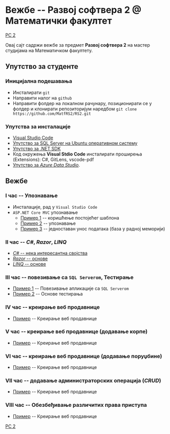 # Вежбе -- Развој софтвера 2 @ Математички факултет

[РС 2](../README.md)

Овај сајт садржи вежбе за предмет **Развој софтвера 2** на мастер студијама на Математичком факултету.

## Упутство за студенте

### Иницијална подешавања

* Инсталирати `git`
* Направити налог на `github`
* Направити фолдер на локалном рачунару, позиционирати се у фолдер и клонирати репозиторијум наредбом ```git clone https://github.com/MatfRS2/RS2.git```

### Упутства за инсталације

* [Visual Studio Code](https://code.visualstudio.com/Download?wt.mc_id=DotNet_Home)
* [Упутство за SQL Server на Ubuntu оперативном систему](http://www.maxtblog.com/2018/07/installing-ms-sql-server-in-ubuntu-18-04/)
* [Упутство за .NET SDK](https://www.microsoft.com/net/learn/get-started-with-dotnet-tutorial)
* Код окружења **Visual Stdio Code** инсталирати проширења (Extensions): C#, GitLens, vscode-pdf
* [Упутство за _Azure Data Studio_](https://azure.microsoft.com/en-us/updates/azure-data-studio-is-now-available/).

## Вежбе

### **I час** -- Упознавање

* Инсталације, рад у `Visual Studio Code`
* `ASP.NET Core MVC` упознавање
  * [Пример 1](./01_cas/primer1/README.md) -- коришћење постојећег шаблона
  * [Пример 2](./01_cas/primer2/README.md) -- упознавање
  * [Пример 3](./01_cas/primer4/README.md) -- једноставан унос података (база у радној меморији)

### **II час** -- _C#_, _Razor_, _LINQ_

* [_C#_ -- нека интересантна својства](./02_cas/csharpPrimeri/README.md) 
* [_Razor_ -- основе](./02_cas/razorPrimeri/README.md)
* [_LINQ_ -- основе](./02_cas/linqPrimeri/README.md)

### **III час** -- повезивање са `SQL Serverom`, Тестирање

* [Пример 1](./03_cas/primer4/README.md) -- Повезивање апликације са `SQL Serverom`
* [Пример 2](./03_cas/UnitTesting/README.md) -- Основе тестирања

### **IV час** -- креирање веб продавнице

* [Пример](./04_cas/README.md) -- Креирање веб продавнице

### **V час** -- креирање веб продавнице (додавање корпе)

* [Пример](./05_cas/README.md) -- Креирање веб продавнице

### **VI час** -- креирање веб продавнице (додавање поруџбине)

* [Пример](./06_cas/README.md) -- Креирање веб продавнице

### **VII час** -- додавање администраторских операција (_CRUD_)

* [Пример](./07_cas/README.md) -- Креирање веб продавнице

### **VIII час** -- Обезбеђивање различитих права приступа 

* [Пример](./08_cas/README.md) -- Креирање веб продавнице

[РС 2](../README.md)
